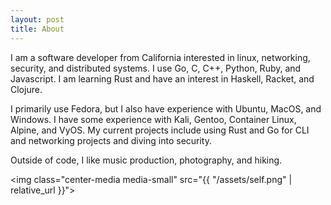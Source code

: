 ```yaml
---
layout: post
title: About
---
```


I am a software developer from California interested in linux, networking, security, and distributed systems. I use Go, C, C++, Python, Ruby, and Javascript. I am learning Rust and have an interest in Haskell, Racket, and Clojure.

I primarily use Fedora, but I also have experience with Ubuntu, MacOS, and Windows. I have some experience with Kali, Gentoo, Container Linux, Alpine, and VyOS. My current projects include using Rust and Go for CLI and networking projects and diving into security.

Outside of code, I like music production, photography, and hiking.

<img class="center-media media-small" src="{{ "/assets/self.png" | relative_url
}}">
